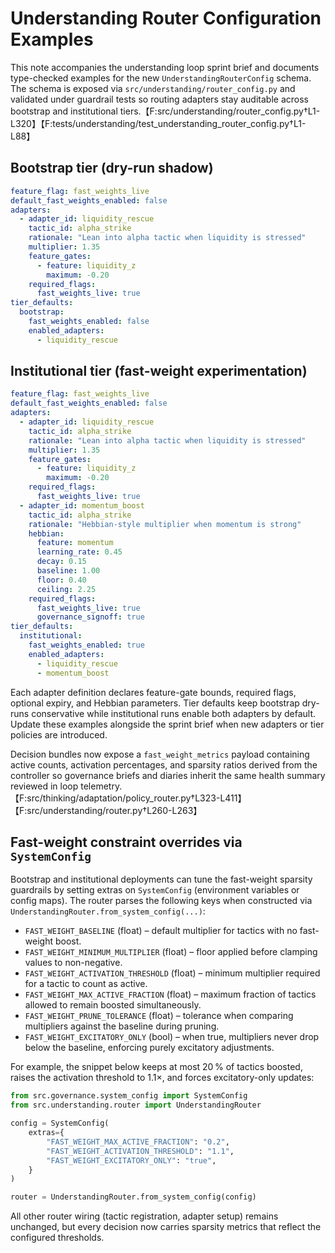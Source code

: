 # Understanding Router Configuration Examples

This note accompanies the understanding loop sprint brief and documents type-checked
examples for the new `UnderstandingRouterConfig` schema. The schema is exposed via
`src/understanding/router_config.py` and validated under guardrail tests so routing
adapters stay auditable across bootstrap and institutional tiers.【F:src/understanding/router_config.py†L1-L320】【F:tests/understanding/test_understanding_router_config.py†L1-L88】

## Bootstrap tier (dry-run shadow)

```yaml
feature_flag: fast_weights_live
default_fast_weights_enabled: false
adapters:
  - adapter_id: liquidity_rescue
    tactic_id: alpha_strike
    rationale: "Lean into alpha tactic when liquidity is stressed"
    multiplier: 1.35
    feature_gates:
      - feature: liquidity_z
        maximum: -0.20
    required_flags:
      fast_weights_live: true
tier_defaults:
  bootstrap:
    fast_weights_enabled: false
    enabled_adapters:
      - liquidity_rescue
```

## Institutional tier (fast-weight experimentation)

```yaml
feature_flag: fast_weights_live
default_fast_weights_enabled: false
adapters:
  - adapter_id: liquidity_rescue
    tactic_id: alpha_strike
    rationale: "Lean into alpha tactic when liquidity is stressed"
    multiplier: 1.35
    feature_gates:
      - feature: liquidity_z
        maximum: -0.20
    required_flags:
      fast_weights_live: true
  - adapter_id: momentum_boost
    tactic_id: alpha_strike
    rationale: "Hebbian-style multiplier when momentum is strong"
    hebbian:
      feature: momentum
      learning_rate: 0.45
      decay: 0.15
      baseline: 1.00
      floor: 0.40
      ceiling: 2.25
    required_flags:
      fast_weights_live: true
      governance_signoff: true
tier_defaults:
  institutional:
    fast_weights_enabled: true
    enabled_adapters:
      - liquidity_rescue
      - momentum_boost
```

Each adapter definition declares feature-gate bounds, required flags, optional expiry, and
Hebbian parameters. Tier defaults keep bootstrap dry-runs conservative while institutional
runs enable both adapters by default. Update these examples alongside the sprint brief when
new adapters or tier policies are introduced.

Decision bundles now expose a `fast_weight_metrics` payload containing active counts, activation percentages, and sparsity ratios derived from the controller so governance briefs and diaries inherit the same health summary reviewed in loop telemetry.【F:src/thinking/adaptation/policy_router.py†L323-L411】【F:src/understanding/router.py†L260-L263】

## Fast-weight constraint overrides via `SystemConfig`

Bootstrap and institutional deployments can tune the fast-weight sparsity guardrails by
setting extras on `SystemConfig` (environment variables or config maps). The router parses the
following keys when constructed via `UnderstandingRouter.from_system_config(...)`:

- `FAST_WEIGHT_BASELINE` (float) – default multiplier for tactics with no fast-weight boost.
- `FAST_WEIGHT_MINIMUM_MULTIPLIER` (float) – floor applied before clamping values to non-negative.
- `FAST_WEIGHT_ACTIVATION_THRESHOLD` (float) – minimum multiplier required for a tactic to count as active.
- `FAST_WEIGHT_MAX_ACTIVE_FRACTION` (float) – maximum fraction of tactics allowed to remain boosted simultaneously.
- `FAST_WEIGHT_PRUNE_TOLERANCE` (float) – tolerance when comparing multipliers against the baseline during pruning.
- `FAST_WEIGHT_EXCITATORY_ONLY` (bool) – when true, multipliers never drop below the baseline, enforcing purely excitatory adjustments.

For example, the snippet below keeps at most 20 % of tactics boosted, raises the activation
threshold to 1.1×, and forces excitatory-only updates:

```python
from src.governance.system_config import SystemConfig
from src.understanding.router import UnderstandingRouter

config = SystemConfig(
    extras={
        "FAST_WEIGHT_MAX_ACTIVE_FRACTION": "0.2",
        "FAST_WEIGHT_ACTIVATION_THRESHOLD": "1.1",
        "FAST_WEIGHT_EXCITATORY_ONLY": "true",
    }
)

router = UnderstandingRouter.from_system_config(config)
```

All other router wiring (tactic registration, adapter setup) remains unchanged, but every
decision now carries sparsity metrics that reflect the configured thresholds.
